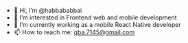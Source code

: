 - 👋 Hi, I’m @habbababbai
- 👀 I’m interested in Frontend web and mobile development
- 🌱 I’m currently working as a mobile React Native developer
- 📫 How to reach me: qba.7145@gmail.com

<!---
habbababbai/habbababbai is a ✨ special ✨ repository because its `README.md` (this file) appears on your GitHub profile.
You can click the Preview link to take a look at your changes.
--->
